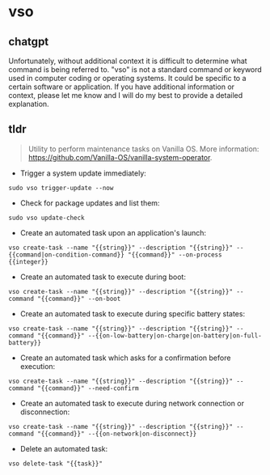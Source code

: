 # vso 
## chatgpt 
Unfortunately, without additional context it is difficult to determine what command is being referred to. "vso" is not a standard command or keyword used in computer coding or operating systems. It could be specific to a certain software or application. If you have additional information or context, please let me know and I will do my best to provide a detailed explanation. 

## tldr 
 
> Utility to perform maintenance tasks on Vanilla OS.
> More information: <https://github.com/Vanilla-OS/vanilla-system-operator>.

- Trigger a system update immediately:

`sudo vso trigger-update --now`

- Check for package updates and list them:

`sudo vso update-check`

- Create an automated task upon an application's launch:

`vso create-task --name "{{string}}" --description "{{string}}" --{{command|on-condition-command}} "{{command}}" --on-process {{integer}}`

- Create an automated task to execute during boot:

`vso create-task --name "{{string}}" --description "{{string}}" --command "{{command}}" --on-boot`

- Create an automated task to execute during specific battery states:

`vso create-task --name "{{string}}" --description "{{string}}" --command "{{command}}" --{{on-low-battery|on-charge|on-battery|on-full-battery}}`

- Create an automated task which asks for a confirmation before execution:

`vso create-task --name "{{string}}" --description "{{string}}" --command "{{command}}" --need-confirm`

- Create an automated task to execute during network connection or disconnection:

`vso create-task --name "{{string}}" --description "{{string}}" --command "{{command}}" --{{on-network|on-disconnect}}`

- Delete an automated task:

`vso delete-task "{{task}}"`
